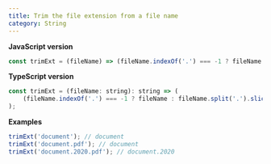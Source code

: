 ```yaml
---
title: Trim the file extension from a file name
category: String
---
```


**JavaScript version**

```js
const trimExt = (fileName) => (fileName.indexOf('.') === -1 ? fileName : fileName.split('.').slice(0, -1).join('.'));
```

**TypeScript version**

```js
const trimExt = (fileName: string): string => (
    (fileName.indexOf('.') === -1 ? fileName : fileName.split('.').slice(0, -1).join('.'))
);
```

**Examples**

```js
trimExt('document'); // document
trimExt('document.pdf'); // document
trimExt('document.2020.pdf'); // document.2020
```
